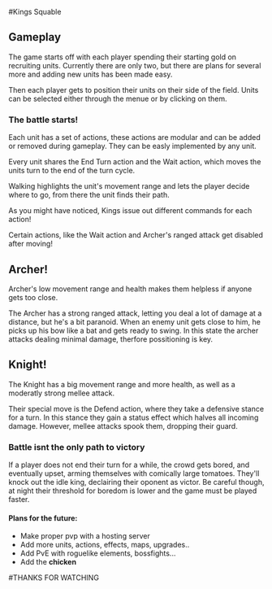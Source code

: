 <!-- slide -->
#Kings Squable

<!-- slide data-background-video="Kings_Squable.m4v" -->

<!-- slide -->
## Gameplay

<!-- slide -->
The game starts off with each player spending their starting gold on recruiting units. 
Currently there are only two, but there are plans for several more and adding new units has been made easy.

<!-- slide data-background-video="Recruit_Units.m4v" -->

<!-- slide -->
Then each player gets to position their units on their side of the field.
Units can be selected either through the menue or by clicking on them.

<!-- slide data-background-video="Unit_Placement.m4v" -->

<!-- slide -->
### The battle starts!

<!-- slide -->
Each unit has a set of actions, these actions are modular and can be added or removed during gameplay. They can be easly implemented by any unit.


<!-- slide -->
Every unit shares the End Turn action and the Wait action, which moves the units turn to the end of the turn cycle.

<!-- slide data-background-video="End_Wait.m4v" -->

<!-- slide -->
Walking highlights the unit's movement range and lets the player decide where to go, from there the unit finds their path.

<!-- slide data-background-video="Unit_Walk.m4v" -->

<!-- slide -->
As you might have noticed, Kings issue out different commands for each action!

<!-- slide data-background-video="King_Commands.m4v" -->


<!-- slide -->
Certain actions, like the Wait action and Archer's ranged attack get disabled after moving! 

<!-- slide -->
## Archer!

<!-- slide -->
Archer's low movement range and health makes them helpless if anyone gets too close.

<!-- slide -->
The Archer has a strong ranged attack, letting you deal a lot of damage at a distance, but he's a bit paranoid. 
When an enemy unit gets close to him, he picks up his bow like a bat and gets ready to swing. In this state the archer attacks dealing minimal damage, therfore possitioning is key.

<!-- slide data-background-video="Archer_Shinanignce.m4v" -->

<!-- slide -->
## Knight!

<!-- slide -->
The Knight has a big movement range and more health, as well as a moderatly strong mellee attack. 

<!-- slide data-background-video="KnightAttack.m4v" -->

<!-- slide -->
Their special move is the Defend action, where they take a defensive stance for a turn. In this stance they gain a status effect which halves all incoming damage. However, mellee attacks spook them, dropping their guard.

<!-- slide data-background-video="Knight_Shield.m4v" -->

<!-- slide -->
### Battle isnt the only path to victory
If a player does not end their turn for a while, the crowd gets bored, and eventually upset, arming themselves with comically large tomatoes. They'll knock out the idle king, declairing their oponent as victor. 
Be careful though, at night their threshold for boredom is lower and the game must be played faster.

<!-- slide data-background-video="Tomatoes.m4v" -->

<!-- slide -->
#### Plans for the future:
- Make proper pvp with a hosting server
- Add more units, actions, effects, maps, upgrades..
- Add PvE with roguelike elements, bossfights...
- Add the **chicken**

<!-- slide -->
#THANKS FOR WATCHING